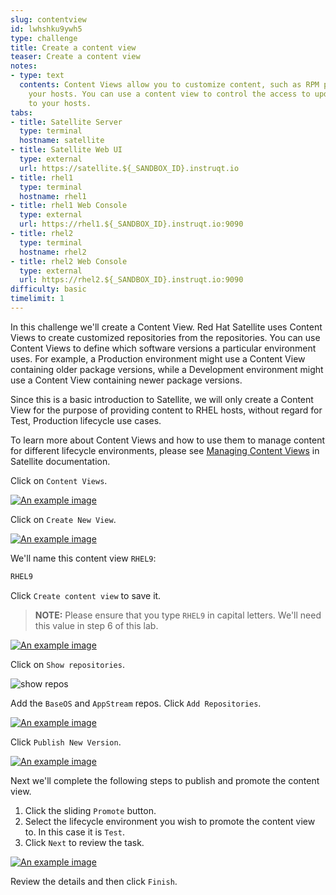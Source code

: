 ```yaml
---
slug: contentview
id: lwhshku9ywh5
type: challenge
title: Create a content view
teaser: Create a content view
notes:
- type: text
  contents: Content Views allow you to customize content, such as RPM packages, for
    your hosts. You can use a content view to control the access to updated software
    to your hosts.
tabs:
- title: Satellite Server
  type: terminal
  hostname: satellite
- title: Satellite Web UI
  type: external
  url: https://satellite.${_SANDBOX_ID}.instruqt.io
- title: rhel1
  type: terminal
  hostname: rhel1
- title: rhel1 Web Console
  type: external
  url: https://rhel1.${_SANDBOX_ID}.instruqt.io:9090
- title: rhel2
  type: terminal
  hostname: rhel2
- title: rhel2 Web Console
  type: external
  url: https://rhel2.${_SANDBOX_ID}.instruqt.io:9090
difficulty: basic
timelimit: 1
---
```

<!-- markdownlint-disable MD033 -->

In this challenge we'll create a Content View. Red Hat Satellite uses Content Views to create customized repositories from the repositories. You can use Content Views to define which software versions a particular environment uses. For example, a Production environment might use a Content View containing older package versions, while a Development environment might use a Content View containing newer package versions.

Since this is a basic introduction to Satellite, we will only create a Content View for the purpose of providing content to RHEL hosts, without regard for Test, Production lifecycle use cases.

To learn more about Content Views and how to use them to manage content for different lifecycle environments, please see [Managing Content Views](https://access.redhat.com/documentation/en-us/red_hat_satellite/6.11/html/managing_content/managing_content_views_content-management) in Satellite documentation.

Click on `Content Views`.

<a href="#1">
 <img alt="An example image" src="../assets/contentview.png" />
</a>

<a href="#" class="lightbox" id="1">
 <img alt="An example image" src="../assets/contentview.png" />
</a>

Click on `Create New View`.

<a href="#2">
 <img alt="An example image" src="../assets/createcontentview.png" />
</a>

<a href="#" class="lightbox" id="2">
 <img alt="An example image" src="../assets/createcontentview.png" />
</a>

We'll name this content view `RHEL9`:

```bash
RHEL9
```

Click `Create content view` to save it.

> **NOTE:** Please ensure that you type `RHEL9` in capital letters. We'll need this value in step 6 of this lab.

<a href="#3">
 <img alt="An example image" src="../assets/createcv.png" />
</a>

<a href="#" class="lightbox" id="3">
 <img alt="An example image" src="../assets/createcv.png" />
</a>

Click on `Show repositories`.

![show repos](../assets/showrepos.png)

Add the `BaseOS` and `AppStream` repos. Click `Add Repositories`.

<a href="#4">
 <img alt="An example image" src="../assets/addrepos.png" />
</a>

<a href="#" class="lightbox" id="4">
 <img alt="An example image" src="../assets/addrepos.png" />
</a>

Click `Publish New Version`.

<a href="#5">
 <img alt="An example image" src="../assets/publish.png" />
</a>

<a href="#" class="lightbox" id="5">
 <img alt="An example image" src="../assets/publish.png" />
</a>

Next we'll complete the following steps to publish and promote the content view.

1) Click the sliding `Promote` button.
2) Select the lifecycle environment you wish to promote the content view to. In this case it is `Test`.
3) Click `Next` to review the task.

<a href="#6">
 <img alt="An example image" src="../assets/publishwizard.png" />
</a>

<a href="#" class="lightbox" id="6">
 <img alt="An example image" src="../assets/publishwizard.png" />
</a>

Review the details and then click `Finish`.

<style>
.lightbox {
  display: none;
  position: fixed;
  justify-content: center;
  align-items: center;
  z-index: 999;
  top: 0;
  left: 0;
  right: 0;
  bottom: 0;
  padding: 1rem;
  background: rgba(0, 0, 0, 0.8);
}

.lightbox:target {
  display: flex;
}

.lightbox img {
  max-height: 100%;
}
</style>
